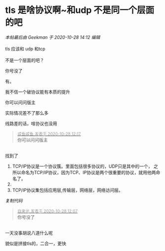 # tls 是啥协议啊~和udp 不是同一个层面的吧


<i class="pstatus"> 本帖最后由 Geekman 于 2020-10-28 14:12 编辑 </i><br />
<br />
tls 应该和 udp 和tcp<br />
<br />
不是一个层面的吧？

你号没了<img id="aimg_e2VDA" onclick="zoom(this, this.src, 0, 0, 0)" class="zoom" src="https://cdn.jsdelivr.net/gh/hishis/forum-master/public/images/patch.gif" onmouseover="img_onmouseoverfunc(this)" onload="thumbImg(this)" border="0" alt="" />

有。<img src="static/image/smiley/default/lol.gif" smilieid="12" border="0" alt="" />

我不信一个破协议能有本质的提升

你可以问问版主

实际情况差不了那么多

线路差的话，啥协议也没用

<div class="quote"><blockquote><font size="2"><a href="https://www.hostloc.com/forum.php?mod=redirect&amp;goto=findpost&amp;pid=9363390&amp;ptid=759329" target="_blank"><font color="#999999">咸鱼咸鱼 发表于 2020-10-28 12:17</font></a></font><br />
你可以问问版主</blockquote></div><br />
找到了<div class="blockcode"><div id="code_hdJ"><ol><li>TCP/IP协议是一个协议簇。里面包括很多协议的，UDP只是其中的一个， 之所以命名为TCP/IP协议，因为TCP、IP协议是两个很重要的协议，就用他两命名了。<br /><li><br /><li>TCP/IP协议集包括应用层,传输层，网络层，网络访问层。</ol></div><em onclick="copycode($('code_hdJ'));">复制代码</em></div>

<div class="quote"><blockquote><font size="2"><a href="https://www.hostloc.com/forum.php?mod=redirect&amp;goto=findpost&amp;pid=9363355&amp;ptid=759329" target="_blank"><font color="#999999">自来光 发表于 2020-10-28 12:07</font></a></font><br />
你号没了</blockquote></div><br />
一天没事胡说八道什么呢

貌似是拼接tls的，二合一，更快
